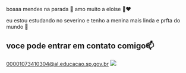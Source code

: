boaaa mendes na parada 💸 amo muito a eloise 👩‍❤


eu estou estudando no severino
e tenho a menina mais linda e prfta do mundo 💌
## voce pode entrar em contato comigo📫
00001073410304@al.educacao.sp.gov.br
![](https://media1.tenor.com/m/TeR0ZUkdzG4AAAAC/bart-simpson-the-simpson.gif)
